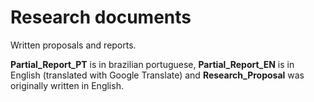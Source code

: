 # Research documents

Written proposals and reports.

**Partial_Report_PT** is in brazilian portuguese, **Partial_Report_EN** is in English (translated with Google Translate) and **Research_Proposal** was originally written in English.
